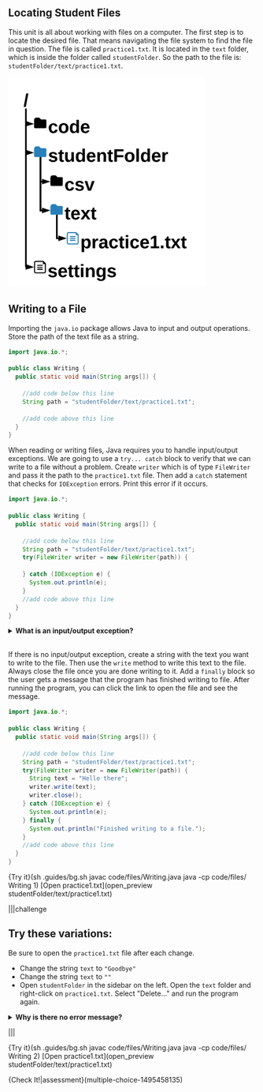 ## Locating Student Files

This unit is all about working with files on a computer. The first step is to locate the desired file. That means navigating the file system to find the file in question. The file is called `practice1.txt`. It is located in the `text` folder, which is inside the folder called `studentFolder`.  So the path to the file is: `studentFolder/text/practice1.txt`.

![File Path](.guides/img/file-path.png)

## Writing to a File

Importing the `java.io` package allows Java to input and output operations. Store the path of the text file as a string.

```java
import java.io.*;

public class Writing {
  public static void main(String args[]) {
    
    //add code below this line
    String path = "studentFolder/text/practice1.txt";
    
    //add code above this line
  }
}
```

When reading or writing files, Java requires you to handle input/output exceptions. We are going to use a `try... catch` block to verify that we can write to a file without a problem. Create `writer` which is of type `FileWriter` and pass it the path to the `practice1.txt` file. Then add a `catch` statement that checks for `IOException` errors. Print this error if it occurs.

```java
import java.io.*;

public class Writing {
  public static void main(String args[]) {
    
    //add code below this line
    String path = "studentFolder/text/practice1.txt";
    try(FileWriter writer = new FileWriter(path)) {
      
    } catch (IOException e) {
      System.out.println(e);
    }
    //add code above this line
  }
}
```

<details>
  <summary><strong>What is an input/output exception?</strong></summary>
  An input/output exception can occur for a variety of reasons. Here are some cases in which Java would throw an error:
  
  * You are reading/writing to a file on the network, and the connection was lost
  * You are reading/writing to a local file that is no longer available
  * You are reading/writing to a file but do not have permission
  * You are writing to a file but do not have enough disk space
  
</details><br>

If there is no input/output exception, create a string with the text you want to write to the file. Then use the `write` method to write this text to the file. Always close the file once you are done writing to it. Add a `finally` block so the user gets a message that the program has finished writing to file. After running the program, you can click the link to open the file and see the message.

```java
import java.io.*;

public class Writing {
  public static void main(String args[]) {
    
    //add code below this line
    String path = "studentFolder/text/practice1.txt";
    try(FileWriter writer = new FileWriter(path)) {
      String text = "Hello there";
      writer.write(text);
      writer.close();
    } catch (IOException e) {
      System.out.println(e);
    } finally {
      System.out.println("Finished writing to a file.");
    }
    //add code above this line 
  }
}
``` 

{Try it}(sh .guides/bg.sh javac code/files/Writing.java java -cp code/files/ Writing 1)
[Open practice1.txt](open_preview studentFolder/text/practice1.txt)

|||challenge
## Try these variations:
Be sure to open the `practice1.txt` file after each change.
* Change the string `text` to `"Goodbye"`
* Change the string `text` to `""`
* Open `studentFolder` in the sidebar on the left. Open the `text` folder and right-click on `practice1.txt`. Select "Delete..." and run the program again.

<details>
  <summary><strong>Why is there no error message?</strong></summary>
  If you tell Java to write to a nonexistent file (the third suggestion), it will create the file for you. That is why you do not see an error message. `FileWriter` will throw an input/output exception if the path is a directory rather than a regular file, if the file does not exist but cannot be created, or if the file cannot be opened for any other reason.
</details>

|||

{Try it}(sh .guides/bg.sh javac code/files/Writing.java java -cp code/files/ Writing 2)
[Open practice1.txt](open_preview studentFolder/text/practice1.txt)

{Check It!|assessment}(multiple-choice-1495458135)
